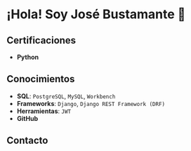 # ¡Hola! Soy José Bustamante 👋

## Certificaciones
- **Python**

## Conocimientos
- **SQL**: `PostgreSQL`, `MySQL`, `Workbench`
- **Frameworks**: `Django`, `Django REST Framework (DRF)`
- **Herramientas**: `JWT`
- **GitHub**

## Contacto
